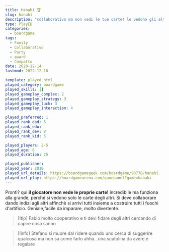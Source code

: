 ```yaml
---
title: Hanabi 🏆
slug: hanabi
description: "collaborativo ma non vedi le tue carte! le vedono gli altri giocatori!"
type: PlayED
categories:
  - boardgame
tags:
  - Family
  - Collaborativo
  - Party
  - award
  - Compatto
date: 2020-12-14
lastmod: 2022-12-18

template: played.html
played_category: boardgame
played_skills: []
played_gameplay_complex: 2
played_gameplay_strategy: 3
played_gameplay_luck: 3
played_gameplay_interaction: 4

played_preferred: 1
played_rank_dad: 6
played_rank_edu: 
played_rank_dev: 8
played_rank_kid: 5

played_players: 2-5
played_age: 6
played_duration: 25

played_publisher: 
played_year: 2010
played_url_details: https://boardgamegeek.com/boardgame/98778/hanabi
played_url_play: https://boardgamearena.com/gamepanel?game=hanabi
---
```


Pronti? qui **il giocatore non vede le proprie carte!** incredibile ma funziona alla grande, perché si vedono solo le carte degli altri.
Si deve collaborare dando indizi agli altri affinchè si arrivi tutti insieme a costruire tutti i fuochi d'artificio.
Geniale,facile da imparare, molto divertente.

> [!tip] Fabio
> molto cooperativo e ti devi fidare degli altri cercando di capire cosa sanno

> [!info] Stefano
> si muore dal ridere quando uno cerca di suggerire qualcosa ma non sa come farlo ahha.. una scatolina da avere e regalare


